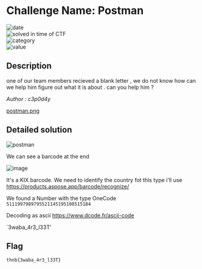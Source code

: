 # Challenge Name: Postman


![date](https://img.shields.io/badge/date-17.04.2022-brightgreen.svg)  
![solved in time of CTF](https://img.shields.io/badge/solved-in%20time%20of%20CTF-brightgreen.svg)   
![category](https://img.shields.io/badge/category-Misc-blueviolet.svg)   
![value](https://img.shields.io/badge/value-150-blue.svg) 

## Description

one of our team members recieved a blank letter , we do not know how can we help him figure out what it is about . can you help him ?   

_Author : c3p0d4y_

[postman.png](https://thnbdarija.ctfd.io/files/052e3f42dab3b7bfdc674087ef6ad6a0/postman.png?token=eyJ1c2VyX2lkIjoyNywidGVhbV9pZCI6MTUsImZpbGVfaWQiOjV9.Yltn5Q.PnRqYau8n7kM-FL596Ppp-mqMe4)
 
## Detailed solution  

![postman](https://user-images.githubusercontent.com/72421091/163736792-219d0322-9beb-4be4-be1d-b06efe16db8e.png)

We can see a barcode at the end 

![image](https://user-images.githubusercontent.com/72421091/163736819-a451e4dd-8f44-46d0-b2ca-553feee93448.png)  

It's a KIX barcode. We need to identify the country fot this type i'll use https://products.aspose.app/barcode/recognize/ 

We found a Number with the type OneCode `5111997989795521145195108515184`  

Decoding as ascii https://www.dcode.fr/ascii-code 

`3waba_4r3_l33T'

## Flag

```
thnb{3waba_4r3_l33T}
```
